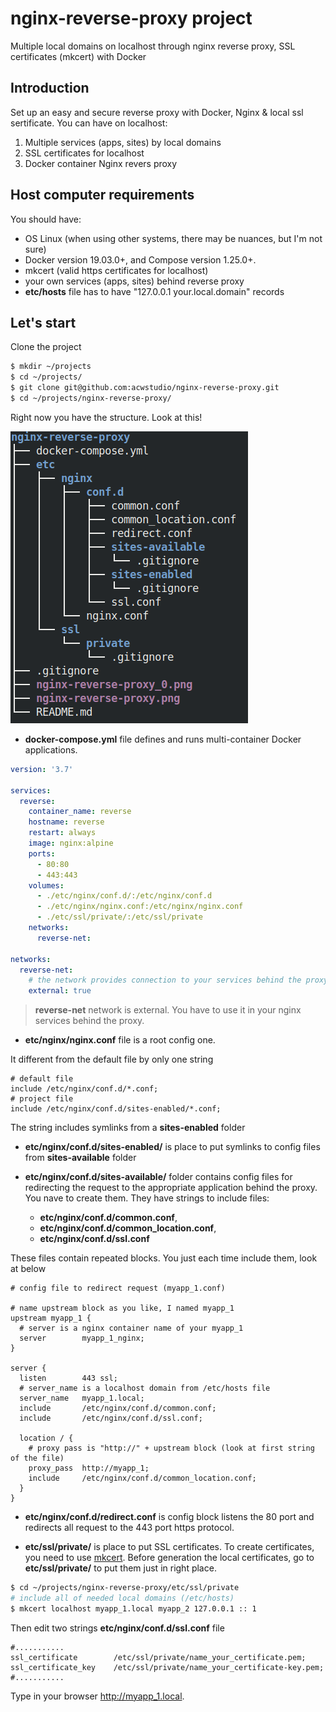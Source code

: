 # nginx-reverse-proxy project
Multiple local domains on localhost through nginx reverse proxy, SSL certificates (mkcert) with Docker
## Introduction
Set up an easy and secure reverse proxy with Docker, Nginx & local ssl sertificate.
You can have on localhost:
1. Multiple services (apps, sites) by local domains
2. SSL certificates for localhost
3. Docker container Nginx revers proxy
## Host computer requirements
You should have:
- OS Linux (when using other systems, there may be nuances, but I'm not sure)
- Docker version 19.03.0+, and Compose version 1.25.0+.
- mkcert (valid https certificates for localhost)
- your own services (apps, sites) behind reverse proxy
- **etc/hosts** file has to have "127.0.0.1  your.local.domain" records
## Let's start
Clone the project
```bash
$ mkdir ~/projects
$ cd ~/projects/
$ git clone git@github.com:acwstudio/nginx-reverse-proxy.git
$ cd ~/projects/nginx-reverse-proxy/
```
Right now you have the structure. Look at this!

![revers0](https://github.com/acwstudio/nginx-reverse-proxy/blob/master/nginx-reverse-proxy_0.png?raw=true)

- **docker-compose.yml** file defines and runs multi-container Docker applications.

```yaml
version: '3.7'

services:
  reverse:
    container_name: reverse
    hostname: reverse
    restart: always
    image: nginx:alpine
    ports:
      - 80:80
      - 443:443
    volumes:
      - ./etc/nginx/conf.d/:/etc/nginx/conf.d
      - ./etc/nginx/nginx.conf:/etc/nginx/nginx.conf
      - ./etc/ssl/private/:/etc/ssl/private
    networks:
      reverse-net:

networks:
  reverse-net:
    # the network provides connection to your services behind the proxy
    external: true
```

> **reverse-net** network is external. You have to use it in your nginx services behind the proxy.

- **etc/nginx/nginx.conf** file is a root config one. 

It different from the default file by only one string

```nginx
# default file
include /etc/nginx/conf.d/*.conf;
# project file
include /etc/nginx/conf.d/sites-enabled/*.conf;
```
The string includes symlinks from a **sites-enabled** folder

- **etc/nginx/conf.d/sites-enabled/** is place to put symlinks to config files from **sites-available** folder

- **etc/nginx/conf.d/sites-available/** folder contains config files for redirecting the request to the appropriate
application behind the proxy. You nave to create them. They have strings to include files:

    * **etc/nginx/conf.d/common.conf**, 
    * **etc/nginx/conf.d/common_location.conf**, 
    * **etc/nginx/conf.d/ssl.conf**

These files contain repeated blocks. You just each time include them, look at below
```nginx
# config file to redirect request (myapp_1.conf)

# name upstream block as you like, I named myapp_1
upstream myapp_1 {
  # server is a nginx container name of your myapp_1
  server        myapp_1_nginx;
}

server {
  listen        443 ssl;
  # server_name is a localhost domain from /etc/hosts file
  server_name   myapp_1.local;
  include       /etc/nginx/conf.d/common.conf;
  include       /etc/nginx/conf.d/ssl.conf;

  location / {
    # proxy pass is "http://" + upstream block (look at first string of the file)
    proxy_pass  http://myapp_1;
    include     /etc/nginx/conf.d/common_location.conf;
  }
}
```
- **etc/nginx/conf.d/redirect.conf** is config block listens the 80 port and redirects all request to the 443 port 
https protocol.

- **etc/ssl/private/** is place to put SSL certificates. To create certificates, you need to use
[mkcert](http://brain.nohau.ru/doku.php?id=create-locally-trusted-ssl-certificates). Before generation the local 
certificates, go to **etc/ssl/private/** to put them just in right place.
```bash
$ cd ~/projects/nginx-reverse-proxy/etc/ssl/private
# include all of needed local domains (/etc/hosts)
$ mkcert localhost myapp_1.local myapp_2 127.0.0.1 :: 1
```
Then edit two strings **etc/nginx/conf.d/ssl.conf** file
```nginx
#...........
ssl_certificate        /etc/ssl/private/name_your_certificate.pem;
ssl_certificate_key    /etc/ssl/private/name_your_certificate-key.pem;
#...........
```

Type in your browser http://myapp_1.local.